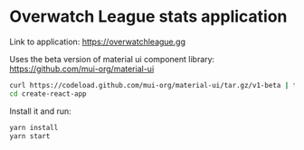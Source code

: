 # Overwatch League stats application

Link to application: https://overwatchleague.gg

Uses the beta version of material ui component library: https://github.com/mui-org/material-ui

```bash
curl https://codeload.github.com/mui-org/material-ui/tar.gz/v1-beta | tar -xz --strip=2 material-ui-1-beta/examples/create-react-app
cd create-react-app
```

Install it and run:

```bash
yarn install
yarn start
```
